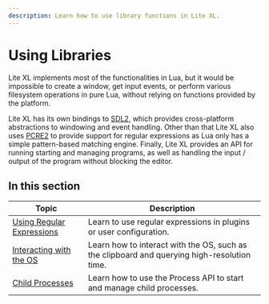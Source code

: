```yaml
---
description: Learn how to use library functions in Lite XL.
---
```


# Using Libraries

Lite XL implements most of the functionalities in Lua, but it would be impossible to create
a window, get input events, or perform various filesystem operations in pure Lua,
without relying on functions provided by the platform.

Lite XL has its own bindings to [SDL2], which provides cross-platform abstractions to windowing
and event handling.
Other than that Lite XL also uses [PCRE2] to provide support for regular expressions as Lua only
has a simple pattern-based matching engine.
Finally, Lite XL provides an API for running starting and managing programs, as well as handling
the input / output of the program without blocking the editor.

## In this section

| Topic                       | Description
| -----                       | -----------
| [Using Regular Expressions] | Learn to use regular expressions in plugins or user configuration.
| [Interacting with the OS]   | Learn how to interact with the OS, such as the clipboard and querying high-resolution time.
| [Child Processes]           | Learn how to use the Process API to start and manage child processes.


[SDL2]:                      https://libsdl.org
[PCRE2]:                     https://www.pcre.org
[Using Regular Expressions]: ./using-regular-expressions.md
[Interacting with the OS]:   ./interacting-with-the-os.md
[Child Processes]:           ./child-processes.md

